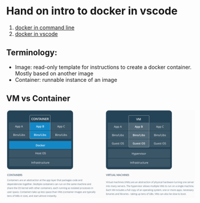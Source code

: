 # Hand on intro to docker in vscode

1. [docker in command line](docker_in_cmd.md)
2. [docker in vscode](docker_in_vsc.md)

## Terminology:
- Image: read-only template for instructions to create a docker container. Mostly based on another image
- Container: runnable instance of an image

## VM vs Container
![alt docker vs vm](media/dockervsvm.png)



